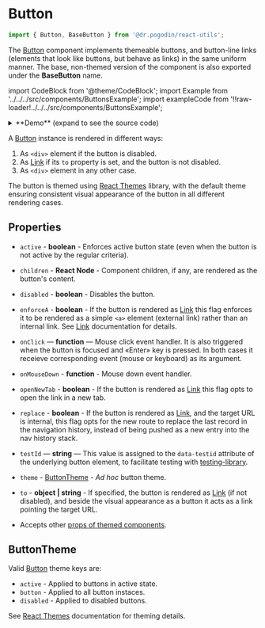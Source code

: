 # Button

```jsx
import { Button, BaseButton } from '@dr.pogodin/react-utils';
```

The [Button] component implements themeable buttons, and button-line links
(elements that look like buttons, but behave as links) in the same uniform
manner. The base, non-themed version of the component is also exported under
the **BaseButton** name.

import CodeBlock from '@theme/CodeBlock';
import Example from '../../../src/components/ButtonsExample';
import exampleCode from '!!raw-loader!../../../src/components/ButtonsExample';

<details>
<summary>**Demo** (expand to see the source code)<br /><Example /></summary>
<CodeBlock className="language-jsx">{exampleCode}</CodeBlock>
</details>

A [Button] instance is rendered in different ways:
1.  As `<div>` element if the button is disabled.
2.  As [Link] if its `to` property is set, and the button is not disabled.
3.  As `<div>` element in any other case.

The button is themed using [React Themes] library, with the default theme
ensuring consistent visual appearance of the button in all different rendering
cases.

## Properties
- `active` - **boolean** - Enforces active button state (even when the button is
  not active by the regular criteria).
- `children` - **React Node** - Component children, if any, are rendered as
  the button's content.
- `disabled` - **boolean** - Disables the button.
- `enforceA` - **boolean** - If the button is rendered as [Link] this flag
  enforces it to be rendered as a simple `<a>` element (external link) rather
  than an internal link. See [Link] documentation for details.

- `onClick` &mdash; **function** &mdash; Mouse click event handler. It is also
  triggered when the button is focused and &laquo;Enter&raquo; key is pressed.
  In both cases it receieve corresponding event (mouse or keyboard) as its
  argument.

- `onMouseDown` - **function** - Mouse down event handler.
- `openNewTab` - **boolean** - If the button is rendered as [Link] this flag
  opts to open the link in a new tab.
- `replace` - **boolean** - If the button is rendered as [Link], and the target
  URL is internal, this flag opts for the new route to replace the last record
  in the navigation history, instead of being pushed as a new entry into the nav
  history stack.

- `testId` &mdash; **string** &mdash; This value is assigned to
  the `data-testid` attribute of the underlying button element,
  to facilitate testing with [testing-library].

- `theme` - [ButtonTheme](#buttontheme) - _Ad hoc_ button theme.
- `to` - **object | string** - If specified, the button is rendered as [Link]
  (if not disabled), and beside the visual appearance as a button it acts as
  a link pointing the target URL.
- Accepts other
  [props of themed components](https://dr.pogodin.studio/docs/react-themes/docs/api/components#themedcomponent).

## ButtonTheme

Valid [Button] theme keys are:

- `active` - Applied to buttons in active state.
- `button` - Applied to all button instaces.
- `disabled` - Applied to disabled buttons.

See [React Themes] documentation for theming details.

[Button]: /docs/api/components/button
[Link]: /docs/api/components/link
[React Themes]: https://dr.pogodin.studio/docs/react-themes
[testing-library]: https://testing-library.com
